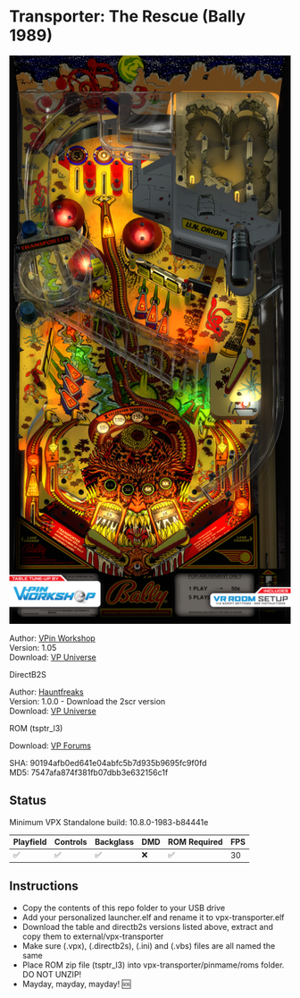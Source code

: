 # Transporter: The Rescue (Bally 1989)

![Table Preview](../../images/vpx-transporter.png)

Author: [VPin Workshop](https://vpuniverse.com/profile/40692-vpinworkshop/)  
Version: 1.05  
Download: [VP Universe](https://vpuniverse.com/files/file/7899-transporter-the-rescue-bally-1989-vpw/)

DirectB2S
 
Author: [Hauntfreaks](https://vpuniverse.com/profile/5216-hauntfreaks/)  
Version: 1.0.0 - Download the 2scr version  
Download: [VP Universe](https://vpuniverse.com/files/file/9507-transporter-the-rescue-midway-1989-2scrfull-dmd41-dmd/)

ROM (tsptr_l3)

Download: [VP Forums](https://www.vpforums.org/index.php?app=downloads&showfile=129)

SHA: 90194afb0ed641e04abfc5b7d935b9695fc9f0fd  
MD5: 7547afa874f381fb07dbb3e632156c1f

## Status 

Minimum VPX Standalone build: 10.8.0-1983-b84441e

| Playfield | Controls | Backglass | DMD | ROM Required | FPS | 
|-----------|----------|-----------|-----|--------------|-----|
| :white_check_mark: | :white_check_mark: | :white_check_mark: | :x: | :white_check_mark: | 30 |

## Instructions


- Copy the contents of this repo folder to your USB drive
- Add your personalized launcher.elf and rename it to vpx-transporter.elf
- Download the table and directb2s versions listed above, extract and copy them to external/vpx-transporter
- Make sure (.vpx), (.directb2s), (.ini) and (.vbs) files are all named the same
- Place ROM zip file (tsptr_l3) into vpx-transporter/pinmame/roms folder. DO NOT UNZIP!
- Mayday, mayday, mayday! 🆘
